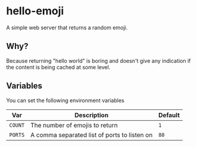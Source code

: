 # hello-emoji

A simple web server that returns a random emoji.

## Why?

Because returning "hello world" is boring and doesn't give
any indication if the content is being cached at some level.

## Variables

You can set the following environment variables

| Var     | Description                                  | Default |
| ------- | -------------------------------------------- | ------- |
| `COUNT` | The number of emojis to return               | `1`     |
| `PORTS` | A comma separated list of ports to listen on | `80`    |
